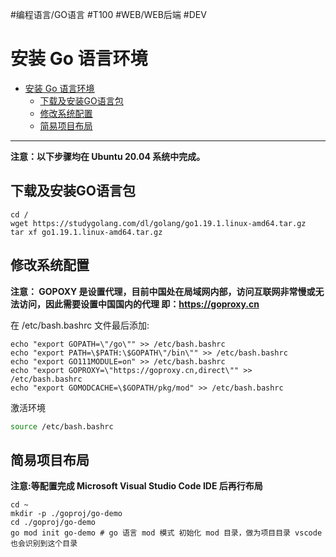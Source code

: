 #编程语言/GO语言 #T100 #WEB/WEB后端  #DEV
# 安装 Go 语言环境

- [安装 Go 语言环境](#ubuntu-2004-中安装-go-语言环境)
  - [下载及安装GO语言包](#下载及安装go语言包)
  - [修改系统配置](#修改系统配置)
  - [简易项目布局](#简易项目布局)

---

**注意：以下步骤均在 Ubuntu 20.04 系统中完成。**

## 下载及安装GO语言包
~~~Shell
cd /
wget https://studygolang.com/dl/golang/go1.19.1.linux-amd64.tar.gz
tar xf go1.19.1.linux-amd64.tar.gz

~~~
## 修改系统配置

**注意： GOPOXY 是设置代理，目前中国处在局域网内部，访问互联网非常慢或无法访问，因此需要设置中国国内的代理 即：https://goproxy.cn** 

在 /etc/bash.bashrc 文件最后添加:
~~~Shell
echo "export GOPATH=\"/go\"" >> /etc/bash.bashrc
echo "export PATH=\$PATH:\$GOPATH\"/bin\"" >> /etc/bash.bashrc
echo "export GO111MODULE=on" >> /etc/bash.bashrc
echo "export GOPROXY=\"https://goproxy.cn,direct\"" >> /etc/bash.bashrc
echo "export GOMODCACHE=\$GOPATH/pkg/mod" >> /etc/bash.bashrc

~~~

激活环境
~~~bash
source /etc/bash.bashrc
~~~

## 简易项目布局
**注意:等配置完成 Microsoft Visual Studio Code IDE 后再行布局**
~~~shell
cd ~
mkdir -p ./goproj/go-demo
cd ./goproj/go-demo
go mod init go-demo # go 语言 mod 模式 初始化 mod 目录，做为项目目录 vscode 也会识别到这个目录
~~~

